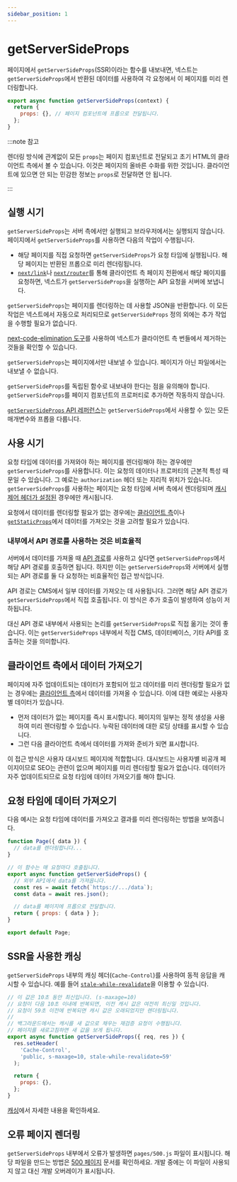 ```yaml
---
sidebar_position: 1
---
```


# getServerSideProps

페이지에서 `getServerSideProps`(SSR)이라는 함수를 내보내면, 넥스트는 `getServerSideProps`에서 반환된 데이터를 사용하여 각 요청에서 이 페이지를 미리 렌더링합니다.

```jsx
export async function getServerSideProps(context) {
  return {
    props: {}, // 페이지 컴포넌트에 프롭으로 전달됩니다.
  };
}
```

:::note 참고

렌더링 방식에 관계없이 모든 `props`는 페이지 컴포넌트로 전달되고 초기 HTML의 클라이언트 측에서 볼 수 있습니다. 이것은 페이지의 올바른 수화를 위한 것입니다. 클라이언트에 있으면 안 되는 민감한 정보는 `props`로 전달하면 안 됩니다.

:::

## 실행 시기

`getServerSideProps`는 서버 측에서만 실행되고 브라우저에서는 실행되지 않습니다. 페이지에서 `getServerSideProps`를 사용하면 다음의 작업이 수행됩니다.

- 해당 페이지를 직접 요청하면 `getServerSideProps`가 요청 타임에 실행됩니다. 해당 페이지는 반환된 프롭으로 미리 렌더링됩니다.
- [`next/link`](https://nextjs.org/docs/api-reference/next/link)나 [`next/router`](https://nextjs.org/docs/api-reference/next/router)를 통해 클라이언트 측 페이지 전환에서 해당 페이지를 요청하면, 넥스트가 `getServerSideProps`을 실행하는 API 요청을 서버에 보냅니다.

`getServerSideProps`는 페이지를 렌더링하는 데 사용할 JSON을 반환합니다. 이 모든 작업은 넥스트에서 자동으로 처리되므로 `getServerSideProps` 정의 외에는 추가 작업을 수행할 필요가 없습니다.

[next-code-elimination 도구](https://next-code-elimination.vercel.app/)를 사용하여 넥스트가 클라이언트 측 번들에서 제거하는 것들을 확인할 수 있습니다.

`getServerSideProps`는 페이지에서만 내보낼 수 있습니다. 페이지가 아닌 파일에서는 내보낼 수 없습니다.

`getServerSideProps`를 독립된 함수로 내보내야 한다는 점을 유의해야 합니다. `getServerSideProps`를 페이지 컴포넌트의 프로퍼티로 추가하면 작동하지 않습니다.

[`getServerSideProps` API 레퍼런스](https://nextjs.org/docs/api-reference/data-fetching/get-server-side-props)는 `getServerSideProps`에서 사용할 수 있는 모든 매개변수와 프롭을 다룹니다.

## 사용 시기

요청 타임에 데이터를 가져와야 하는 페이지를 렌더링해야 하는 경우에만 `getServerSideProps`를 사용합니다. 이는 요청의 데이터나 프로퍼티의 근본적 특성 때문일 수 있습니다. 그 예로는 `authorization` 헤더 또는 지리적 위치가 있습니다. `getServerSideProps`를 사용하는 페이지는 요청 타임에 서버 측에서 렌더링되며 [캐시 제어 헤더가 설정된](https://nextjs.org/docs/going-to-production#caching) 경우에만 캐시됩니다.

요청에서 데이터를 렌더링할 필요가 없는 경우에는 [클라이언트 측](./get-server-side-props.md/#클라이언트-측에서-데이터-가져오기)이나 [`getStaticProps`](./get-static-props.md)에서 데이터를 가져오는 것을 고려할 필요가 있습니다.

### 내부에서 API 경로를 사용하는 것은 비효율적

서버에서 데이터를 가져올 때 [API 경로](../../api-경로/소개.md)를 사용하고 싶다면 `getServerSideProps`에서 해당 API 경로를 호출하면 됩니다. 하지만 이는 `getServerSideProps`와 서버에서 실행되는 API 경로를 둘 다 요청하는 비효율적인 접근 방식입니다.

API 경로는 CMS에서 일부 데이터를 가져오는 데 사용됩니다. 그러면 해당 API 경로가 `getServerSideProps`에서 직접 호출됩니다. 이 방식은 추가 호출이 발생하여 성능이 저하됩니다.

대신 API 경로 내부에서 사용되는 논리를 `getServerSideProps`로 직접 옮기는 것이 좋습니다. 이는 `getServerSideProps` 내부에서 직접 CMS, 데이터베이스, 기타 API를 호출하는 것을 의미합니다.

## 클라이언트 측에서 데이터 가져오기

페이지에 자주 업데이트되는 데이터가 포함되어 있고 데이터를 미리 렌더링할 필요가 없는 경우에는 [클라이언트 측](./클라이언트-측.md)에서 데이터를 가져올 수 있습니다. 이에 대한 예로는 사용자별 데이터가 있습니다.

- 먼저 데이터가 없는 페이지를 즉시 표시합니다. 페이지의 일부는 정적 생성을 사용하여 미리 렌더링할 수 있습니다. 누락된 데이터에 대한 로딩 상태를 표시할 수 있습니다.
- 그런 다음 클라이언트 측에서 데이터를 가져와 준비가 되면 표시합니다.

이 접근 방식은 사용자 대시보드 페이지에 적합합니다. 대시보드는 사용자별 비공개 페이지이므로 SEO는 관련이 없으며 페이지를 미리 렌더링할 필요가 없습니다. 데이터가 자주 업데이트되므로 요청 타임에 데이터 가져오기를 해야 합니다.

## 요청 타임에 데이터 가져오기

다음 예시는 요청 타임에 데이터를 가져오고 결과를 미리 렌더링하는 방법을 보여줍니다.

```jsx
function Page({ data }) {
  // data를 렌더링합니다...
}

// 이 함수는 매 요청마다 호출됩니다.
export async function getServerSideProps() {
  // 외부 API에서 data를 가져옵니다.
  const res = await fetch(`https://.../data`);
  const data = await res.json();

  // data를 페이지에 프롭으로 전달합니다.
  return { props: { data } };
}

export default Page;
```

## SSR을 사용한 캐싱

`getServerSideProps` 내부의 캐싱 헤더(`Cache-Control`)를 사용하여 동적 응답을 캐시할 수 있습니다. 예를 들어 [`stale-while-revalidate`](https://web.dev/stale-while-revalidate/)을 이용할 수 있습니다.

```jsx
// 이 값은 10초 동안 최신입니다. (s-maxage=10)
// 요청이 다음 10초 이내에 반복되면, 이전 캐시 값은 여전히 최신일 것입니다.
// 요청이 59초 이전에 반복되면 캐시 값은 오래되었지만 렌더링됩니다.
//
// 백그라운드에서는 캐시를 새 값으로 채우는 재검증 요청이 수행됩니다.
// 페이지를 새로고침하면 새 값을 보게 됩니다.
export async function getServerSideProps({ req, res }) {
  res.setHeader(
    'Cache-Control',
    'public, s-maxage=10, stale-while-revalidate=59'
  );

  return {
    props: {},
  };
}
```

[캐싱](https://nextjs.org/docs/going-to-production#caching)에서 자세한 내용을 확인하세요.

## 오류 페이지 렌더링

`getServerSideProps` 내부에서 오류가 발생하면 `pages/500.js` 파일이 표시됩니다. 해당 파일을 만드는 방법은 [500 페이지](https://nextjs.org/docs/advanced-features/custom-error-page#500-page) 문서를 확인하세요. 개발 중에는 이 파일이 사용되지 않고 대신 개발 오버레이가 표시됩니다.
